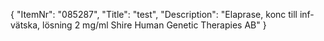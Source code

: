 {
  "ItemNr": "085287",
  "Title": "test",
  "Description": "Elaprase, konc till inf-vätska, lösning 2 mg/ml Shire Human Genetic Therapies AB"
}